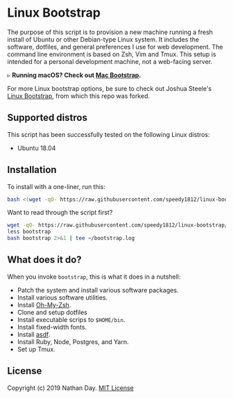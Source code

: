 Linux Bootstrap
===============

The purpose of this script is to provision a new machine running a fresh install of Ubuntu or other Debian-type Linux system. It includes the software, dotfiles, and general preferences I use for web development. The command line environment is based on Zsh, Vim and Tmux. This setup is intended for a personal development machine, not a web-facing server.

&#9657; **Running macOS? Check out [Mac Bootstrap](http://jsua.co/macos).**

For more Linux bootstrap options, be sure to check out Joshua Steele's [Linux Bootstrap](https://github.com/joshukraine/linux-bootstrap), from which this repo was forked.

Supported distros
-----------------

This script has been successfully tested on the following Linux distros:

* Ubuntu 18.04

Installation
------------

To install with a one-liner, run this:

```sh
bash <(wget -qO- https://raw.githubusercontent.com/speedy1812/linux-bootstrap/master/bootstrap) 2>&1 | tee ~/bootstrap.log
```

Want to read through the script first?

```sh
wget -qO- https://raw.githubusercontent.com/speedy1812/linux-bootstrap/master/bootstrap > bootstrap
less bootstrap
bash bootstrap 2>&1 | tee ~/bootstrap.log
```

What does it do?
----------------

When you invoke `bootstrap`, this is what it does in a nutshell:

* Patch the system and install various software packages.
* Install various software utilities.
* Install [Oh-My-Zsh](https://github.com/robbyrussell/oh-my-zsh).
* Clone and setup dotfiles
* Install executable scrips to `$HOME/bin`.
* Install fixed-width fonts.
* Install [asdf](https://github.com/asdf-vm/asdf).
* Install Ruby, Node, Postgres, and Yarn.
* Set up Tmux.

License
-------

Copyright (c) 2019 Nathan Day. [MIT License](https://github.com/speedy1812/linux-bootstrap/blob/master/LICENSE)
